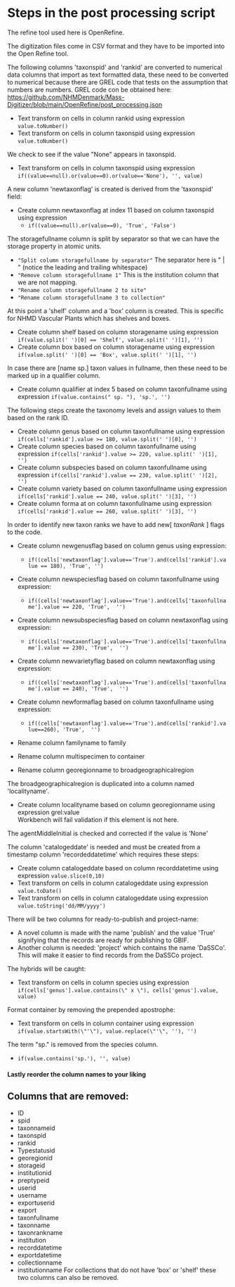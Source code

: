# Steps in the post processing script
The refine tool used here is OpenRefine.


The digitization files come in CSV format and they have to be imported into the Open Refine tool.

 The following columns 'taxonspid' and 'rankid' are converted to numerical data columns that import as text formatted data, these need to be converted to numerical because there are GREL code that tests on the assumption that numbers are numbers. GREL code con be obtained here: https://github.com/NHMDenmark/Mass-Digitizer/blob/main/OpenRefine/post_processing.json   
 
 - Text transform on cells in column rankid using expression `value.toNumber()`  
 - Text transform on cells in column taxonspid using expression `value.toNumber()`

We check to see if the value "None" appears in taxonspid.
- Text transform on cells in column taxonspid using expression `if((value==null).or(value==0).or(value=='None'), '', value)`

A new column 'newtaxonflag' is created is derived from the 'taxonspid' field:  
- Create column newtaxonflag at index 11 based on column taxonspid using expression 
    - `if((value==null).or(value==0), 'True', 'False')`
 

The storagefullname column is split by separator so that we can have the storage property in atomic units.  
- `"Split column storagefullname by separator"` The separator here is " | " (notice the leading and trailing whitespace)  
- `"Remove column storagefullname 1"` This is the institution column that we are not mapping.
- `"Rename column storagefullname 2 to site"`  
- `"Rename column storagefullname 3 to collection"` 


At this point a 'shelf' column and a 'box' column is created. This is specific for NHMD Vascular Plants which has shelves and boxes. 
- Create column shelf based on column storagename using expression `if(value.split(' ')[0] == 'Shelf', value.split(' ')[1], '')`  
- Create column box based on column storagename using expression `if(value.split(' ')[0] == 'Box', value.split(' ')[1], '')`

In case there are [name sp.] taxon values in fullname, then these need to be marked up in a qualifier column.
- Create column qualifier at index 5 based on column taxonfullname using expression `if(value.contains(" sp. "), 'sp.', '')`

The following steps create the taxonomy levels and assign values to them based on the rank ID.  

- Create column genus based on column taxonfullname using expression `if(cells['rankid'].value >= 180, value.split(' ')[0], '')`  
- Create column species based on column taxonfullname using expression `if(cells['rankid'].value >= 220, value.split(' ')[1], '')`  
- Create column subspecies based on column taxonfullname using expression `if(cells['rankid'].value == 230, value.split(' ')[2], '')`  
- Create column variety based on column taxonfullname using expression `if(cells['rankid'].value == 240, value.split(' ')[3], '')`  
- Create column forma at on column taxonfullname using expression `if(cells['rankid'].value == 260, value.split(' ')[3], '')`  


In order to identify new taxon ranks we have to add new[ *taxonRank* ] flags to the code.  
- Create column newgenusflag based on column genus using expression:
    - `if((cells['newtaxonflag'].value=='True').and(cells['rankid'].value == 180), 'True', '')`  
- Create column newspeciesflag based on column taxonfullname using expression:
    - `if((cells['newtaxonflag'].value=='True').and(cells['taxonfullname'].value == 220, 'True',  '')`  
- Create column newsubspeciesflag based on column newtaxonflag using expression: 
    - `if((cells['newtaxonflag'].value=='True').and(cells['taxonfullname'].value == 230), 'True',  '')`  
- Create column newvarietyflag based on column newtaxonflag using expression:
    - `if((cells['newtaxonflag'].value=='True').and(cells['taxonfullname'].value == 240), 'True',  '')`  
- Create column newformaflag based on column taxonfullname using expression: 
    - `if((cells['newtaxonflag'].value=='True').and(cells['rankid'].value==260), 'True',  '')`


- Rename column familyname to family
- Rename column multispecimen to container  
- Rename column georegionname to broadgeographicalregion  


The broadgeographicalregion is duplicated into a column named 'localityname'.  
- Create column localityname based on column georegionname using expression grel:value  
Workbench will fail validation if this element is not here.


The agentMiddleInitial is checked and corrected if the value is 'None'

The column 'catalogeddate' is needed and must be created from a timestamp column 'recordeddatetime' which requires these steps:  
- Create column catalogeddate based on column recorddatetime using expression `value.slice(0,10)`  
- Text transform on cells in column catalogeddate using expression `value.toDate()`  
- Text transform on cells in column catalogeddate using expression `value.toString('dd/MM/yyyy')`  

There will be two columns for ready-to-publish and project-name:
- A novel column is made with the name 'publish' and the value 'True' signifying that the records are ready for publishing to GBIF.
- Another column is needed: 'project' which contains the name 'DaSSCo'. This will make it easier to find records from the DaSSCo project.



The hybrids will be caught:
- Text transform on cells in column species using expression `if(cells['genus'].value.contains(\" x \"), cells['genus'].value, value)`

Format container by removing the prepended apostrophe:
- Text transform on cells in column container using expression `if(value.startsWith(\"'\"), value.replace(\"'\", ''), '')`

The term "sp." is removed from the species column. 
- `if(value.contains('sp.'), '', value)` 

#### Lastly reorder the column names to your liking

## Columns that are removed:

* ID
* spid
* taxonnameid  
* taxonspid
* rankid
* Typestatusid
* georegionid
* storageid
* institutionid
* preptypeid
* userid
* username
* exportuserid
* export
* taxonfullname
* taxonname
* taxonrankname
* institution
* recorddatetime
* exportdatetime
* collectionname
* institutionname
For collections that do not have 'box' or 'shelf' these two columns can also be removed.
